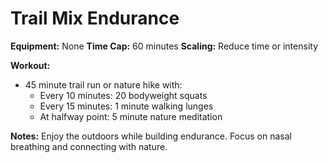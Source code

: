 # Trail Mix Endurance

**Equipment:** None
**Time Cap:** 60 minutes
**Scaling:** Reduce time or intensity

**Workout:**
- 45 minute trail run or nature hike with:
  - Every 10 minutes: 20 bodyweight squats
  - Every 15 minutes: 1 minute walking lunges
  - At halfway point: 5 minute nature meditation

**Notes:**
Enjoy the outdoors while building endurance. Focus on nasal breathing and connecting with nature.